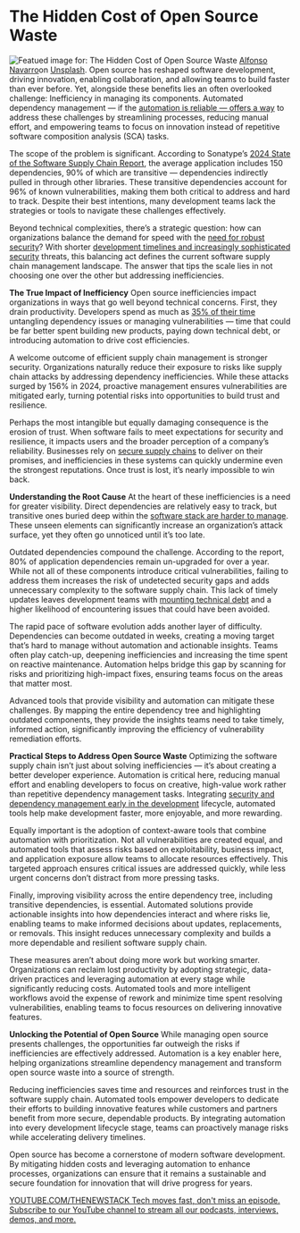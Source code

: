 # The Hidden Cost of Open Source Waste
![Featued image for: The Hidden Cost of Open Source Waste](https://cdn.thenewstack.io/media/2025/01/27a5d385-alfonso-navarro-qph7tjfcdys-unsplash-1024x640.jpg)
[Alfonso Navarro](https://unsplash.com/@poncho_nj?utm_content=creditCopyText&utm_medium=referral&utm_source=unsplash)on
[Unsplash](https://unsplash.com/photos/assorted-box-lot-on-brown-wooden-pallets-qph7tJfcDys?utm_content=creditCopyText&utm_medium=referral&utm_source=unsplash).
Open source has reshaped software development, driving innovation, enabling collaboration, and allowing teams to build faster than ever before. Yet, alongside these benefits lies an often overlooked challenge: Inefficiency in managing its components. Automated dependency management — if the [automation is reliable — offers a way](https://thenewstack.io/three-ways-automation-can-improve-workplace-culture/) to address these challenges by streamlining processes, reducing manual effort, and empowering teams to focus on innovation instead of repetitive software composition analysis (SCA) tasks.

The scope of the problem is significant. According to Sonatype’s [2024 State of the Software Supply Chain Report](https://www.sonatype.com/state-of-the-software-supply-chain/introduction), the average application includes 150 dependencies, 90% of which are transitive — dependencies indirectly pulled in through other libraries. These transitive dependencies account for 96% of known vulnerabilities, making them both critical to address and hard to track. Despite their best intentions, many development teams lack the strategies or tools to navigate these challenges effectively.

Beyond technical complexities, there’s a strategic question: how can organizations balance the demand for speed with the [need for robust security](https://thenewstack.io/security-needs-create-more-work-for-open-source-maintainers/)? With shorter [development timelines and increasingly sophisticated security](https://thenewstack.io/building-and-securing-containers-with-slim-ai/) threats, this balancing act defines the current software supply chain management landscape. The answer that tips the scale lies in not choosing one over the other but addressing inefficiencies.

**The True Impact of Inefficiency**
Open source inefficiencies impact organizations in ways that go well beyond technical concerns. First, they drain productivity. Developers spend as much as [35% of their time](https://thenewstack.io/how-much-time-do-developers-spend-actually-writing-code/) untangling dependency issues or managing vulnerabilities — time that could be far better spent building new products, paying down technical debt, or introducing automation to drive cost efficiencies.

A welcome outcome of efficient supply chain management is stronger security. Organizations naturally reduce their exposure to risks like supply chain attacks by addressing dependency inefficiencies. While these attacks surged by 156% in 2024, proactive management ensures vulnerabilities are mitigated early, turning potential risks into opportunities to build trust and resilience.

Perhaps the most intangible but equally damaging consequence is the erosion of trust. When software fails to meet expectations for security and resilience, it impacts users and the broader perception of a company’s reliability. Businesses rely on [secure supply chains](https://thenewstack.io/flaw-in-r-creates-supply-chain-security-risks/) to deliver on their promises, and inefficiencies in these systems can quickly undermine even the strongest reputations. Once trust is lost, it’s nearly impossible to win back.

**Understanding the Root Cause**
At the heart of these inefficiencies is a need for greater visibility. Direct dependencies are relatively easy to track, but transitive ones buried deep within the [software stack are harder to manage](https://thenewstack.io/managing-software-development-team-dynamics-from-within/). These unseen elements can significantly increase an organization’s attack surface, yet they often go unnoticed until it’s too late.

Outdated dependencies compound the challenge. According to the report, 80% of application dependencies remain un-upgraded for over a year. While not all of these components introduce critical vulnerabilities, failing to address them increases the risk of undetected security gaps and adds unnecessary complexity to the software supply chain. This lack of timely updates leaves development teams with [mounting technical debt](https://thenewstack.io/technical-debt-continues-to-mount-heres-how-to-solve-it/) and a higher likelihood of encountering issues that could have been avoided.

The rapid pace of software evolution adds another layer of difficulty. Dependencies can become outdated in weeks, creating a moving target that’s hard to manage without automation and actionable insights. Teams often play catch-up, deepening inefficiencies and increasing the time spent on reactive maintenance. Automation helps bridge this gap by scanning for risks and prioritizing high-impact fixes, ensuring teams focus on the areas that matter most.

Advanced tools that provide visibility and automation can mitigate these challenges. By mapping the entire dependency tree and highlighting outdated components, they provide the insights teams need to take timely, informed action, significantly improving the efficiency of vulnerability remediation efforts.

**Practical Steps to Address Open Source Waste**
Optimizing the software supply chain isn’t just about solving inefficiencies — it’s about creating a better developer experience. Automation is critical here, reducing manual effort and enabling developers to focus on creative, high-value work rather than repetitive dependency management tasks. Integrating [security and dependency management early in the development](https://thenewstack.io/3-api-vulnerabilities-developers-accidentally-create/) lifecycle, automated tools help make development faster, more enjoyable, and more rewarding.

Equally important is the adoption of context-aware tools that combine automation with prioritization. Not all vulnerabilities are created equal, and automated tools that assess risks based on exploitability, business impact, and application exposure allow teams to allocate resources effectively. This targeted approach ensures critical issues are addressed quickly, while less urgent concerns don’t distract from more pressing tasks.

Finally, improving visibility across the entire dependency tree, including transitive dependencies, is essential. Automated solutions provide actionable insights into how dependencies interact and where risks lie, enabling teams to make informed decisions about updates, replacements, or removals. This insight reduces unnecessary complexity and builds a more dependable and resilient software supply chain.

These measures aren’t about doing more work but working smarter. Organizations can reclaim lost productivity by adopting strategic, data-driven practices and leveraging automation at every stage while significantly reducing costs. Automated tools and more intelligent workflows avoid the expense of rework and minimize time spent resolving vulnerabilities, enabling teams to focus resources on delivering innovative features.

**Unlocking the Potential of Open Source**
While managing open source presents challenges, the opportunities far outweigh the risks if inefficiencies are effectively addressed. Automation is a key enabler here, helping organizations streamline dependency management and transform open source waste into a source of strength.

Reducing inefficiencies saves time and resources and reinforces trust in the software supply chain. Automated tools empower developers to dedicate their efforts to building innovative features while customers and partners benefit from more secure, dependable products. By integrating automation into every development lifecycle stage, teams can proactively manage risks while accelerating delivery timelines.

Open source has become a cornerstone of modern software development. By mitigating hidden costs and leveraging automation to enhance processes, organizations can ensure that it remains a sustainable and secure foundation for innovation that will drive progress for years.

[
YOUTUBE.COM/THENEWSTACK
Tech moves fast, don't miss an episode. Subscribe to our YouTube
channel to stream all our podcasts, interviews, demos, and more.
](https://youtube.com/thenewstack?sub_confirmation=1)